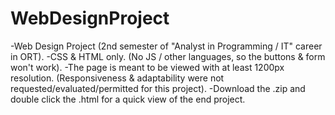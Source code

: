 # WebDesignProject

-Web Design Project (2nd semester of "Analyst in Programming / IT" career in ORT).
-CSS & HTML only. (No JS / other languages, so the buttons & form won't work).
-The page is meant to be viewed with at least 1200px resolution. (Responsiveness & adaptability were not requested/evaluated/permitted for this project).
-Download the .zip and double click the .html for a quick view of the end project.
